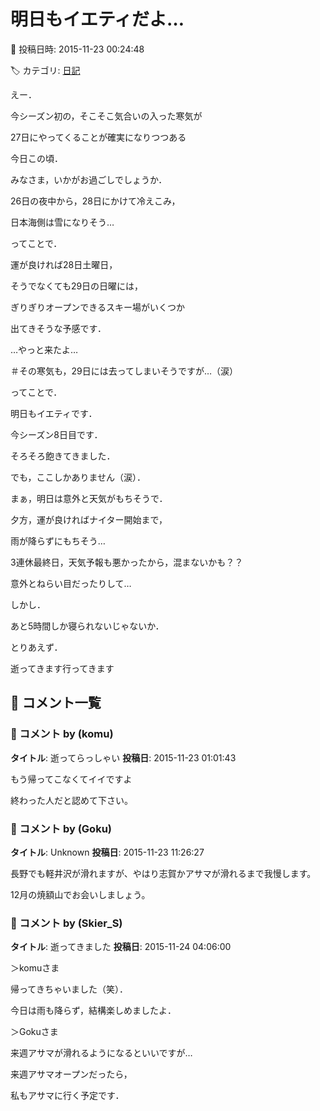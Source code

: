 # 明日もイエティだよ…

📅 投稿日時: 2015-11-23 00:24:48

🏷️ カテゴリ: [日記](cc4b5682fb7b8b144980957a978653fb0.md)

えー．


今シーズン初の，そこそこ気合いの入った寒気が


27日にやってくることが確実になりつつある


今日この頃．


みなさま，いかがお過ごしでしょうか．





26日の夜中から，28日にかけて冷えこみ，


日本海側は雪になりそう…


ってことで．


運が良ければ28日土曜日，


そうでなくても29日の日曜には，


ぎりぎりオープンできるスキー場がいくつか


出てきそうな予感です．


…やっと来たよ…


＃その寒気も，29日には去ってしまいそうですが…（涙）








ってことで．


明日もイエティです．


今シーズン8日目です．


そろそろ飽きてきました．


でも，ここしかありません（涙）．





まぁ，明日は意外と天気がもちそうで．


夕方，運が良ければナイター開始まで，


雨が降らずにもちそう…





3連休最終日，天気予報も悪かったから，混まないかも？？


意外とねらい目だったりして…





しかし．


あと5時間しか寝られないじゃないか．





とりあえず．


逝ってきます行ってきます

## 💬 コメント一覧

### 💬 コメント by (komu)
**タイトル**: 逝ってらっしゃい
**投稿日**: 2015-11-23 01:01:43

もう帰ってこなくてイイですよ

終わった人だと認めて下さい。

### 💬 コメント by (Goku)
**タイトル**: Unknown
**投稿日**: 2015-11-23 11:26:27

長野でも軽井沢が滑れますが、やはり志賀かアサマが滑れるまで我慢します。



12月の焼額山でお会いしましょう。

### 💬 コメント by (Skier_S)
**タイトル**: 逝ってきました
**投稿日**: 2015-11-24 04:06:00

＞komuさま

帰ってきちゃいました（笑）．

今日は雨も降らず，結構楽しめましたよ．



＞Gokuさま

来週アサマが滑れるようになるといいですが…

来週アサマオープンだったら，

私もアサマに行く予定です．

